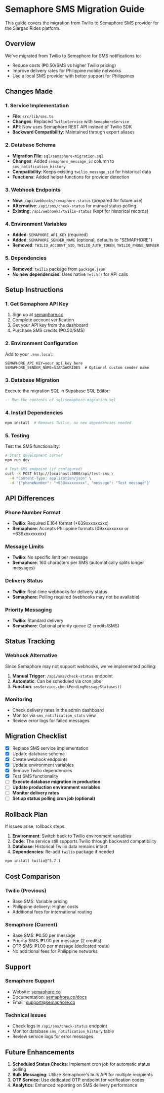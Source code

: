 # Semaphore SMS Migration Guide

This guide covers the migration from Twilio to Semaphore SMS provider for the Siargao Rides platform.

## Overview

We've migrated from Twilio to Semaphore for SMS notifications to:
- Reduce costs (₱0.50/SMS vs higher Twilio pricing)
- Improve delivery rates for Philippine mobile networks
- Use a local SMS provider with better support for Philippines

## Changes Made

### 1. Service Implementation
- **File**: `src/lib/sms.ts`
- **Changes**: Replaced `TwilioService` with `SemaphoreService`
- **API**: Now uses Semaphore REST API instead of Twilio SDK
- **Backward Compatibility**: Maintained through export aliases

### 2. Database Schema
- **Migration File**: `sql/semaphore-migration.sql`
- **Changes**: Added `semaphore_message_id` column to `sms_notification_history`
- **Compatibility**: Keeps existing `twilio_message_sid` for historical data
- **Functions**: Added helper functions for provider detection

### 3. Webhook Endpoints
- **New**: `/api/webhooks/semaphore-status` (prepared for future use)
- **Alternative**: `/api/sms/check-status` for manual status polling
- **Existing**: `/api/webhooks/twilio-status` (kept for historical records)

### 4. Environment Variables
- **Added**: `SEMAPHORE_API_KEY` (required)
- **Added**: `SEMAPHORE_SENDER_NAME` (optional, defaults to "SEMAPHORE")
- **Removed**: `TWILIO_ACCOUNT_SID`, `TWILIO_AUTH_TOKEN`, `TWILIO_PHONE_NUMBER`

### 5. Dependencies
- **Removed**: `twilio` package from `package.json`
- **No new dependencies**: Uses native `fetch()` for API calls

## Setup Instructions

### 1. Get Semaphore API Key
1. Sign up at [semaphore.co](https://semaphore.co)
2. Complete account verification
3. Get your API key from the dashboard
4. Purchase SMS credits (₱0.50/SMS)

### 2. Environment Configuration
Add to your `.env.local`:
```env
SEMAPHORE_API_KEY=your_api_key_here
SEMAPHORE_SENDER_NAME=SIARGAORIDES  # Optional custom sender name
```

### 3. Database Migration
Execute the migration SQL in Supabase SQL Editor:
```sql
-- Run the contents of sql/semaphore-migration.sql
```

### 4. Install Dependencies
```bash
npm install  # Removes Twilio, no new dependencies needed
```

### 5. Testing
Test the SMS functionality:
```bash
# Start development server
npm run dev

# Test SMS endpoint (if configured)
curl -X POST http://localhost:3000/api/test-sms \
  -H "Content-Type: application/json" \
  -d '{"phoneNumber": "+639xxxxxxxxx", "message": "Test message"}'
```

## API Differences

### Phone Number Format
- **Twilio**: Required E.164 format (+639xxxxxxxxx)
- **Semaphore**: Accepts Philippine formats (09xxxxxxxxx or +639xxxxxxxxx)

### Message Limits
- **Twilio**: No specific limit per message
- **Semaphore**: 160 characters per SMS (automatically splits longer messages)

### Delivery Status
- **Twilio**: Real-time webhooks for delivery status
- **Semaphore**: Polling required (webhooks may not be available)

### Priority Messaging
- **Twilio**: Standard delivery
- **Semaphore**: Optional priority queue (2 credits/SMS)

## Status Tracking

### Webhook Alternative
Since Semaphore may not support webhooks, we've implemented polling:

1. **Manual Trigger**: `/api/sms/check-status` endpoint
2. **Automatic**: Can be scheduled via cron jobs
3. **Function**: `smsService.checkPendingMessageStatuses()`

### Monitoring
- Check delivery rates in the admin dashboard
- Monitor via `sms_notification_stats` view
- Review error logs for failed messages

## Migration Checklist

- [x] Replace SMS service implementation
- [x] Update database schema
- [x] Create webhook endpoints
- [x] Update environment variables
- [x] Remove Twilio dependencies
- [x] Test SMS functionality
- [ ] **Execute database migration in production**
- [ ] **Update production environment variables**
- [ ] **Monitor delivery rates**
- [ ] **Set up status polling cron job (optional)**

## Rollback Plan

If issues arise, rollback steps:

1. **Environment**: Switch back to Twilio environment variables
2. **Code**: The service still supports Twilio through backward compatibility
3. **Database**: Historical Twilio data remains intact
4. **Dependencies**: Re-add `twilio` package if needed

```bash
npm install twilio@^5.7.1
```

## Cost Comparison

### Twilio (Previous)
- Base SMS: Variable pricing
- Philippine delivery: Higher costs
- Additional fees for international routing

### Semaphore (Current)
- Base SMS: ₱0.50 per message
- Priority SMS: ₱1.00 per message (2 credits)
- OTP SMS: ₱1.00 per message (dedicated route)
- No additional fees for Philippine networks

## Support

### Semaphore Support
- Website: [semaphore.co](https://semaphore.co)
- Documentation: [semaphore.co/docs](https://semaphore.co/docs)
- Email: support@semaphore.co

### Technical Issues
- Check logs in `/api/sms/check-status` endpoint
- Monitor database `sms_notification_history` table
- Review service logs for error messages

## Future Enhancements

1. **Scheduled Status Checks**: Implement cron job for automatic status polling
2. **Bulk Messaging**: Utilize Semaphore's bulk API for multiple recipients
3. **OTP Service**: Use dedicated OTP endpoint for verification codes
4. **Analytics**: Enhanced reporting on SMS delivery performance